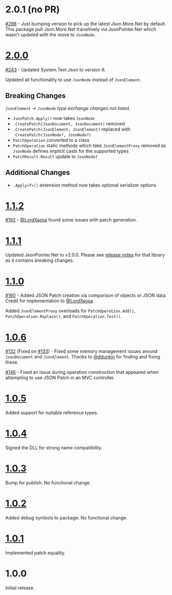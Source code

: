 # 2.0.1 (no PR)

[#288](https://github.com/gregsdennis/json-everything/pull/288) - Just bumping version to pick up the latest Json.More.Net by default.  This package pull Json.More.Net transitively via JsonPointer.Net which wasn't updated with the move to `JsonNode`.

# [2.0.0](https://github.com/gregsdennis/json-everything/pull/280)

[#243](https://github.com/gregsdennis/json-everything/pull/243) - Updated System.Text.Json to version 6.

Updated all functionality to use `JsonNode` instead of `JsonElement`.

## Breaking Changes

_`JsonElement` -> `JsonNode` type exchange changes not listed._

- `JsonPatch.Apply()` now takes `JsonNode`
- `.CreatePatch(JsonDocument, JsonDocument)` removed
- `.CreatePatch(JsonElement, JsonElement)` replaced with `.CreatePatch(JsonNode?, JsonNode?)`
- `PatchOperation` converted to a class
- `PatchOperation` static methods which take `JsonElementProxy` removed as `JsonNode` defines implicit casts for the supported types
- `PatchResult.Result` update to `JsonNode?`

## Additional Changes

- `.Apply<T>()` extension method now takes optional serializer options

# [1.1.2](https://github.com/gregsdennis/json-everything/pull/196)

[#192](https://github.com/gregsdennis/json-everything/pull/192) - [@LordXaosa](https://github.com/LordXaosa) found some issues with patch generation.

# [1.1.1](https://github.com/gregsdennis/json-everything/pull/179)

Updated JsonPointer.Net to v2.0.0.  Please see [release notes](./json-pointer.md) for that library as it contains breaking changes.

# [1.1.0](https://github.com/gregsdennis/json-everything/pull/163)

[#160](https://github.com/gregsdennis/json-everything/pull/160) - Added JSON Patch creation via comparison of objects or JSON data.  Credit for implementation to [@LordXaosa](https://github.com/LordXaosa).

Added `JsonElementProxy` overloads for `PatchOperation.Add()`, `PatchOperation.Replace()`, and `PatchOperation.Test()`.

# [1.0.6](https://github.com/gregsdennis/json-everything/pull/147)

[#132](https://github.com/gregsdennis/json-everything/pull/132) (Fixed on [#133](https://github.com/gregsdennis/json-everything/pull/133)) - Fixed some memory management issues around `JsonDocument` and `JsonElement`.  Thanks to [@ddunkin](https://github.com/ddunkin) for finding and fixing these.

[#146](https://github.com/gregsdennis/json-everything/issues/146) - Fixed an issue during operation construction that appeared when attempting to use JSON Patch in an MVC controller.

# [1.0.5](https://github.com/gregsdennis/json-everything/pull/75)

Added support for nullable reference types.

# [1.0.4](https://github.com/gregsdennis/json-everything/pull/61)

Signed the DLL for strong name compatibility.

# [1.0.3](https://github.com/gregsdennis/json-everything/commit/4b6c5900f4bfb45119a3dc5c3ce60b7d7a2e8c9e)

Bump for publish.  No functional change.

# [1.0.2](https://github.com/gregsdennis/json-everything/pull/45)

Added debug symbols to package.  No functional change.

# [1.0.1](https://github.com/gregsdennis/json-everything/pull/26)

Implemented patch equality.

# 1.0.0

Initial release.

